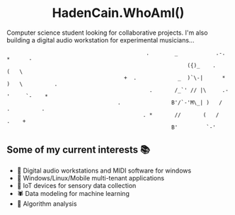 <div align="center" text="large">
  <h1> HadenCain.WhoAmI() </h1>
  </div>

  Computer science student looking for collaborative projects. I'm also building a digital audio workstation for experimental musicians... </div>

                                                .        _            .-.     *      -
                                                             ({)_    .    (   \                    
                                         +  .             _  )`\-|      *  )   \          .
                                                 .       /_`' // |\     .-'     `-    *
                                       .                B'/`-'M\_| )   /       .          .  
                                               . *       //       (   /      .    + 
                                                        B'         `-'


## Some of my current interests 📚
  - 🎵 Digital audio workstations and MIDI software for windows
  - 🔧 Windows/Linux/Mobile multi-tenant applications
  - 📶 IoT devices for sensory data collection
  - 🕷 Data modeling for machine learning
  - 🔬 Algorithm analysis

<!--

**hadencain/hadencain** is a ✨ _special_ ✨ repository because its `README.md` (this file) appears on your GitHub profile.

Here are some ideas to get you started:

- 🔭 I’m currently working on ...
- 🌱 I’m currently learning ...
- 👯 I’m looking to collaborate on ...
- 🤔 I’m looking for help with ...
- 💬 Ask me about ...
- 📫 How to reach me: ...
- 😄 Pronouns: ...
- ⚡ Fun fact: ...
-->
